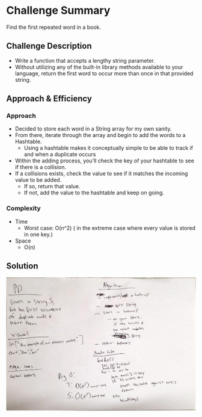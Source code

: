 # Challenge Summary
<!-- Short summary or background information -->
Find the first repeated word in a book.

## Challenge Description
<!-- Description of the challenge -->
- Write a function that accepts a lengthy string parameter.
- Without utilizing any of the built-in library methods available to your language, return the first word to occur more than once in that provided string.

## Approach & Efficiency
<!-- What approach did you take? Why? What is the Big O space/time for this approach? -->
### Approach
- Decided to store each word in a String array for my own sanity. 
- From there, iterate through the array and begin to add the words to a Hashtable.
  - Using a hashtable makes it conceptually simple to be able to track if and when a duplicate occurs
- Within the adding process, you'll check the key of your hashtable to see if there is a collision.
- If a collisions exists, check the value to see if it matches the incoming value to be added.
  - If so, return that value.
  - If not, add the value to the hashtable and keep on going.

### Complexity
- Time
  - Worst case: O(n^2) ( in the extreme case where every value is stored in one key.)
- Space
  - O(n)
## Solution
<!-- Embedded whiteboard image -->
![whiteboard](https://github.com/mattburger/data-structures-and-algorithms/blob/master/code401Challenges/src/main/resources/duplicate.jpg)